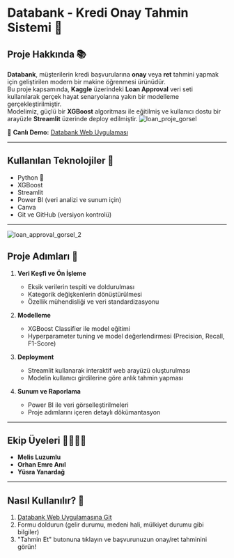# Databank - Kredi Onay Tahmin Sistemi 🏦

## Proje Hakkında 📚
**Databank**, müşterilerin kredi başvurularına **onay** veya **ret** tahmini yapmak için geliştirilen modern bir makine öğrenmesi ürünüdür.  
Bu proje kapsamında, **Kaggle** üzerindeki **Loan Approval** veri seti kullanılarak gerçek hayat senaryolarına yakın bir modelleme gerçekleştirilmiştir.  
Modelimiz, güçlü bir **XGBoost** algoritması ile eğitilmiş ve kullanıcı dostu bir arayüzle **Streamlit** üzerinde deploy edilmiştir.
![loan_proje_gorsel](https://github.com/user-attachments/assets/97672f29-d0dc-434f-ad6e-078e072d93ad)

🔗 **Canlı Demo:** [Databank Web Uygulaması](https://databankk.streamlit.app)

---

## Kullanılan Teknolojiler 🚀
- Python 🐍
- XGBoost
- Streamlit
- Power BI (veri analizi ve sunum için)
- Canva
- Git ve GitHub (versiyon kontrolü)

---
![loan_approval_gorsel_2](https://github.com/user-attachments/assets/74fac956-ee10-44b2-bb99-8c918fa6c3ba)

## Proje Adımları 🚰
1. **Veri Keşfi ve Ön İşleme**  
   - Eksik verilerin tespiti ve doldurulması  
   - Kategorik değişkenlerin dönüştürülmesi  
   - Özellik mühendisliği ve veri standardizasyonu

2. **Modelleme**  
   - XGBoost Classifier ile model eğitimi  
   - Hyperparameter tuning ve model değerlendirmesi (Precision, Recall, F1-Score)

3. **Deployment**  
   - Streamlit kullanarak interaktif web arayüzü oluşturulması  
   - Modelin kullanıcı girdilerine göre anlık tahmin yapması

4. **Sunum ve Raporlama**  
   - Power BI ile veri görselleştirilmeleri  
   - Proje adımlarını içeren detaylı dökümantasyon

---

## Ekip Üyeleri 👨‍💻👩‍💻
- **Melis Luzumlu**
- **Orhan Emre Anıl**
- **Yüsra Yanardağ**

---

## Nasıl Kullanılır? 🚀

1. [Databank Web Uygulamasına Git](https://databankk.streamlit.app)  
2. Formu doldurun (gelir durumu, medeni hali, mülkiyet durumu gibi bilgiler)  
3. "Tahmin Et" butonuna tıklayın ve başvurunuzun onay/ret tahminini görün!

